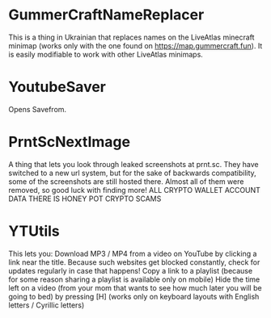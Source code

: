 #  GummerCraftNameReplacer
This is a thing in Ukrainian that replaces names on the LiveAtlas minecraft minimap (works only with the one found on https://map.gummercraft.fun). It is easily modifiable to work with other LiveAtlas minimaps.
# YoutubeSaver
Opens Savefrom.
# PrntScNextImage
A thing that lets you look through leaked screenshots at prnt.sc. They have switched to a new url system, but for the sake of backwards compatibility, some of the screenshots are still hosted there. Almost all of them were removed, so good luck with finding more! ALL CRYPTO WALLET ACCOUNT DATA THERE IS HONEY POT CRYPTO SCAMS
# YTUtils
This lets you:
Download MP3 / MP4 from a video on YouTube by clicking a link near the title. Because such websites get blocked constantly, check for updates regularly in case that happens!
Copy a link to a playlist (because for some reason sharing a playlist is available only on mobile)
Hide the time left on a video (from your mom that wants to see how much later you will be going to bed) by pressing [H] (works only on keyboard layouts with English letters / Cyrillic letters)

